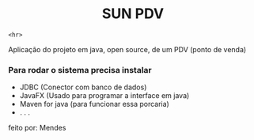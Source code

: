 <h1 align="center">SUN PDV</h1>

    <hr>

<p>Aplicação do projeto em java, open source, de um PDV (ponto de venda)</p>

<h3>Para rodar o sistema precisa instalar</h3>
<ul>
    <li><a src="https://dev.mysql.com/downloads/connector/j/">JDBC</a> (Conector com banco de dados)</li>
    <li><a src="https://openjfx.io/">JavaFX</a> (Usado para programar a interface em java)</li>
    <li><a src="https://maven.apache.org/download.cgi">Maven for java</a> (para funcionar essa porcaria)</li>
    <li>. . .</li>
</ul>   

<p>feito por: <a src="https://github.com/jpmendes2000">Mendes</a></p>
